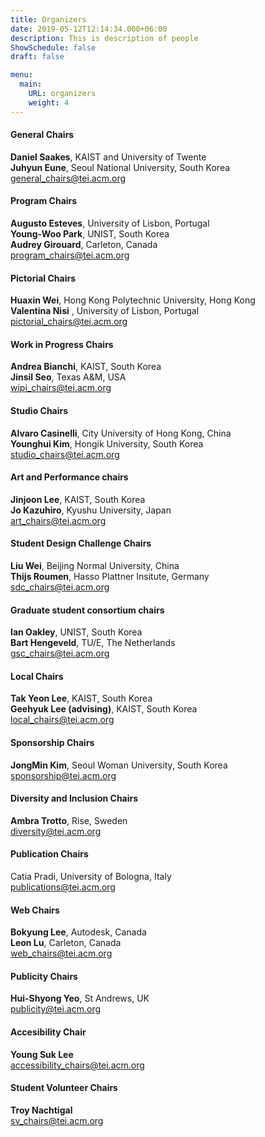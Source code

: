 ```yaml
---
title: Organizers
date: 2019-05-12T12:14:34.000+06:00
description: This is description of people
ShowSchedule: false
draft: false

menu:
  main:
    URL: organizers
    weight: 4
---
```


#### General Chairs

**Daniel Saakes**, KAIST and University of Twente  
**Juhyun Eune**, Seoul National University, South Korea  
<general_chairs@tei.acm.org>

#### Program Chairs

**Augusto Esteves**, University of Lisbon, Portugal  
**Young-Woo Park**, UNIST, South Korea  
**Audrey Girouard**, Carleton, Canada  
<program_chairs@tei.acm.org>

#### Pictorial Chairs

**Huaxin Wei**, Hong Kong Polytechnic University, Hong Kong  
**Valentina Nisi** , University of Lisbon, Portugal  
<pictorial_chairs@tei.acm.org>

#### Work in Progress Chairs

**Andrea Bianchi**, KAIST, South Korea  
**Jinsil Seo**, Texas A&M, USA  
<wipi_chairs@tei.acm.org>

#### Studio Chairs

**Alvaro Casinelli**, City University of Hong Kong, China  
**Younghui Kim**, Hongik University, South Korea  
<studio_chairs@tei.acm.org>

#### Art and Performance chairs

**Jinjoon Lee**, KAIST, South Korea  
**Jo Kazuhiro**, Kyushu University, Japan  
<art_chairs@tei.acm.org>

#### Student Design Challenge Chairs

**Liu Wei**, Beijing Normal University, China  
**Thijs Roumen**, Hasso Plattner Insitute, Germany  
<sdc_chairs@tei.acm.org>

#### Graduate student consortium chairs

**Ian Oakley**, UNIST, South Korea  
**Bart Hengeveld**, TU/E, The Netherlands  
<gsc_chairs@tei.acm.org>

#### Local Chairs

**Tak Yeon Lee**, KAIST, South Korea  
**Geehyuk Lee (advising)**, KAIST, South Korea  
<local_chairs@tei.acm.org>

#### Sponsorship Chairs

**JongMin Kim**, Seoul Woman University, South Korea  
<sponsorship@tei.acm.org>

#### Diversity and Inclusion Chairs

**Ambra Trotto**, Rise, Sweden  
<diversity@tei.acm.org>

#### Publication Chairs

Catia Pradi, University of Bologna, Italy  
<publications@tei.acm.org>

#### Web Chairs

**Bokyung Lee**, Autodesk, Canada  
**Leon Lu**, Carleton, Canada  
<web_chairs@tei.acm.org>

#### Publicity Chairs

**Hui-Shyong Yeo**, St Andrews, UK  
<publicity@tei.acm.org>

#### Accesibility Chair

**Young Suk Lee**  
<accessibility_chairs@tei.acm.org>

#### Student Volunteer Chairs

**Troy Nachtigal**  
<sv_chairs@tei.acm.org>

